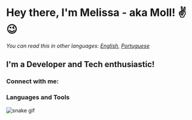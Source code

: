 # Hey there, I'm Melissa - aka Moll! ✌😉

*You can read this in other languages: [English](README.md), [Portuguese](README_PT.md)*

## I'm a Developer and Tech enthusiastic!

### Connect with me:

### Languages and Tools

![snake gif](https://github.com/YOUR_USERNAME/YOUR_USERNAME/blob/output/github-contribution-grid-snake.gif)
